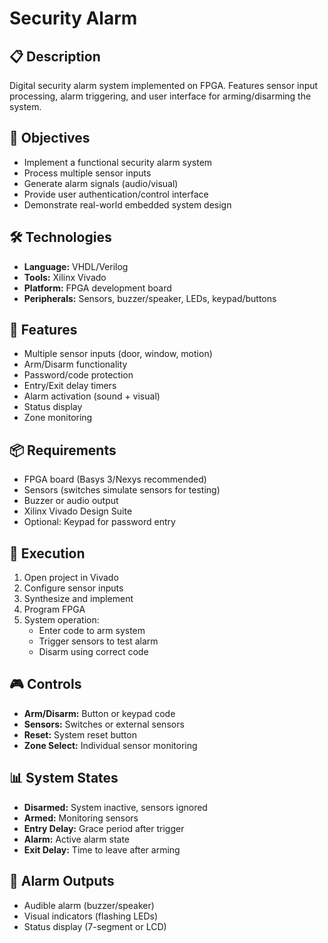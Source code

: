 # Security Alarm

## 📋 Description
Digital security alarm system implemented on FPGA. Features sensor input processing, alarm triggering, and user interface for arming/disarming the system.

## 🎯 Objectives
- Implement a functional security alarm system
- Process multiple sensor inputs
- Generate alarm signals (audio/visual)
- Provide user authentication/control interface
- Demonstrate real-world embedded system design

## 🛠️ Technologies
- **Language:** VHDL/Verilog
- **Tools:** Xilinx Vivado
- **Platform:** FPGA development board
- **Peripherals:** Sensors, buzzer/speaker, LEDs, keypad/buttons

## 🔐 Features
- Multiple sensor inputs (door, window, motion)
- Arm/Disarm functionality
- Password/code protection
- Entry/Exit delay timers
- Alarm activation (sound + visual)
- Status display
- Zone monitoring

## 📦 Requirements
- FPGA board (Basys 3/Nexys recommended)
- Sensors (switches simulate sensors for testing)
- Buzzer or audio output
- Xilinx Vivado Design Suite
- Optional: Keypad for password entry

## 🚀 Execution
1. Open project in Vivado
2. Configure sensor inputs
3. Synthesize and implement
4. Program FPGA
5. System operation:
   - Enter code to arm system
   - Trigger sensors to test alarm
   - Disarm using correct code

## 🎮 Controls
- **Arm/Disarm:** Button or keypad code
- **Sensors:** Switches or external sensors
- **Reset:** System reset button
- **Zone Select:** Individual sensor monitoring

## 📊 System States
- **Disarmed:** System inactive, sensors ignored
- **Armed:** Monitoring sensors
- **Entry Delay:** Grace period after trigger
- **Alarm:** Active alarm state
- **Exit Delay:** Time to leave after arming

## 🔔 Alarm Outputs
- Audible alarm (buzzer/speaker)
- Visual indicators (flashing LEDs)
- Status display (7-segment or LCD)

